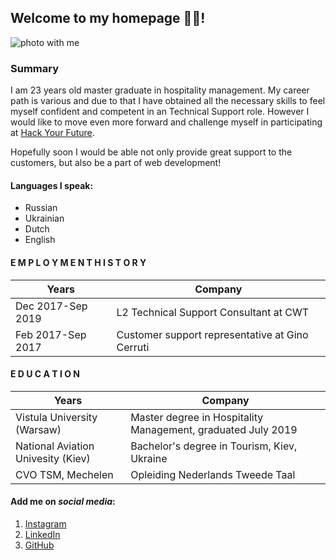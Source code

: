 ## Welcome to my homepage :raising_hand_woman:!

![photo with me](https://user-images.githubusercontent.com/62487749/81972197-8acd8280-9622-11ea-88c7-ac444a5868a7.png) 

### Summary
I am 23 years old master graduate in hospitality management. My career path is various and due to that I have obtained all the necessary skills to feel myself confident
and competent in an Technical Support role. However I would like to move even more forward and challenge myself in participating at [Hack Your Future](https://hackyourfuture.be/).

Hopefully soon I would be able not only provide great support to the customers, but also be a part of web development! 


#### Languages I speak:
 * Russian
 * Ukrainian
 * Dutch
 * English
 
 #### E M P L O Y M E N T    H I S T O R Y 
 
 | Years| Company |
| --- | ---  |
|  Dec 2017-Sep 2019 |  L2 Technical Support Consultant at CWT|
| Feb 2017-Sep 2017 | Customer support representative at Gino Cerruti|

 #### E D U C A T I O N
 
 | Years| Company |
| --- | ---  |
|  Vistula University (Warsaw)|  Master degree in Hospitality Management, graduated July 2019|
| National Aviation Univesity (Kiev)| Bachelor's degree in Tourism, Kiev, Ukraine|
| CVO TSM, Mechelen| Opleiding Nederlands Tweede Taal|


#### Add me on _*social media*_:

1. [Instagram](https://www.instagram.com/katusha_kimy/)
2. [LinkedIn](https://be.linkedin.com/in/kateryna-kim)
3. [GitHub](https://github.com/katerynakim)
